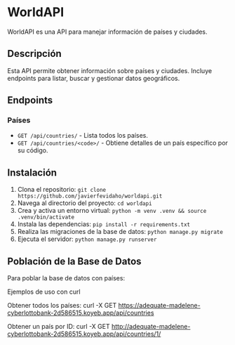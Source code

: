 # WorldAPI

WorldAPI es una API para manejar información de países y ciudades.

## Descripción

Esta API permite obtener información sobre países y ciudades. Incluye endpoints para listar, buscar y gestionar datos geográficos.

## Endpoints

### Países

- `GET /api/countries/` - Lista todos los países.
- `GET /api/countries/<code>/` - Obtiene detalles de un país específico por su código.



## Instalación

1. Clona el repositorio: `git clone https://github.com/javierfevidaho/worldapi.git`
2. Navega al directorio del proyecto: `cd worldapi`
3. Crea y activa un entorno virtual: `python -m venv .venv && source .venv/bin/activate`
4. Instala las dependencias: `pip install -r requirements.txt`
5. Realiza las migraciones de la base de datos: `python manage.py migrate`
6. Ejecuta el servidor: `python manage.py runserver`

## Población de la Base de Datos

Para poblar la base de datos con países:

Ejemplos de uso con curl

Obtener todos los países:
curl -X GET https://adequate-madelene-cyberlottobank-2d586515.koyeb.app/api/countries

Obtener un país por ID:
curl -X GET http://adequate-madelene-cyberlottobank-2d586515.koyeb.app/api/countries/1/


